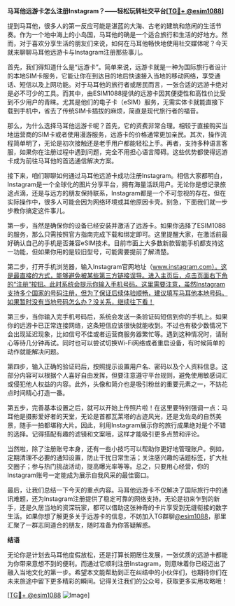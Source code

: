 **马耳他远游卡怎么注册Instagram？——轻松玩转社交平台[[TG💪+ @esim1088](https://t.me/s/esim1088)]**

提到马耳他，很多人的第一反应可能是湛蓝的大海、古老的建筑和悠闲的生活节奏。作为一个地中海上的小岛国，马耳他的确是一个适合旅行和生活的好地方。然而，对于喜欢分享生活的朋友们来说，如何在马耳他畅快地使用社交媒体呢？今天就来聊聊马耳他远游卡与Instagram注册那些事儿。

首先，我们得知道什么是“远游卡”。简单来说，远游卡就是一种为国际旅行者设计的本地SIM卡服务，它能让你在到达目的地后快速接入当地的移动网络，享受通话、短信以及上网功能。对于马耳他的旅行者或居民而言，一张合适的远游卡绝对是必不可少的工具。而其中，由ESIM1088提供的远游卡因其便捷性和高性价比受到不少用户的青睐。尤其是他们的电子卡（eSIM）服务，无需实体卡就能直接下载到手机中，省去了传统SIM卡插拔的麻烦，简直是现代旅行者的福音。

那么，为什么选择马耳他远游卡呢？首先，它的资费非常合理。相较于直接购买当地运营商的SIM卡或者使用漫游服务，远游卡的价格通常更加亲民。其次，操作流程简单明了，无论是初次接触还是老手用户都能轻松上手。再者，支持多种语言客服，如果你在注册过程中遇到问题，完全不用担心语言障碍。这些优势都使得远游卡成为前往马耳他的首选通信解决方案。

接下来，咱们聊聊如何通过马耳他远游卡成功注册Instagram。相信大家都明白，Instagram是一个全球化的图片分享平台，拥有海量活跃用户。无论你是想记录旅途点滴，还是与远方的朋友保持联系，Instagram都是一个不可忽视的存在。但在实际操作中，很多人可能会因为网络环境或其他原因卡壳。别急，下面我们就一步步教你搞定这件事儿。

第一步，当然是确保你的设备已经安装并激活了远游卡。如果你选择了ESIM1088的服务，那么只需按照官方指南完成下载和绑定即可。这里提醒大家，在激活前最好确认自己的手机是否兼容eSIM技术。目前市面上大多数新款智能手机都支持这一功能，但如果你用的是较旧型号，可能需要提前了解清楚。

第二步，打开手机浏览器，输入Instagram官网地址（www.instagram.com）。这是最直接的方式，能够避免被某些第三方链接误导。进入主页后，点击页面右下角的“注册”按钮。此时系统会提示你输入手机号码。这里需要注意，虽然Instagram支持多个国家的号码注册，但为了保证后续体验顺畅，建议填写马耳他本地号码。如果暂时没有当地号码怎么办？没关系，继续往下看！

第三步，当你输入完手机号码后，系统会发送一条验证码短信到你的手机上。如果你的远游卡已正常连接网络，这条短信应该很快就能收到。不过也有极少数情况下会出现延迟现象，比如信号不佳或者运营商服务器繁忙等。遇到这种情况时，请耐心等待几分钟再试。同时也可以尝试切换Wi-Fi网络或者重启设备，有时候简单的动作就能解决问题。

第四步，输入正确的验证码后，按照提示设置用户名、密码以及个人资料信息。这部分内容可以根据个人喜好自由发挥，但要注意遵守平台规则，避免使用敏感词汇或侵犯他人权益的内容。此外，头像和简介也是吸引粉丝的重要元素之一，不妨花点时间精心打造一番。

第五步，完善基本设置之后，就可以开始上传照片啦！在这里要特别强调一点：马耳他是摄影爱好者的天堂，无论是首都瓦莱塔的古迹风光，还是戈佐岛的自然美景，随手一拍都堪称大片。因此，利用Instagram展示你的旅行成果绝对是个不错的选择。记得搭配有趣的滤镜和文案哦，这样才能吸引更多点赞和评论。

当然啦，除了注册账号本身，还有一些小技巧可以帮助你更好地管理账户。例如，定期清理不必要的通知设置，防止干扰日常生活；关注感兴趣的话题标签，扩大社交圈子；参与热门挑战活动，提高曝光率等等。总之，只要用心经营，你的Instagram账号一定能成为展示自我风采的最佳窗口。

最后，让我们总结一下今天的重点内容。马耳他远游卡不仅解决了国际旅行中的通讯难题，还为Instagram注册提供了稳定可靠的网络支持。无论是初来乍到的新手，还是久居当地的资深玩家，都可以借助这张神奇的卡片享受到无缝衔接的数字生活。如果你想了解更多关于远游卡的信息，不妨加入TG群聊[@esim1088](https://t.me/s/esim1088)，那里汇聚了一群志同道合的朋友，随时准备为你答疑解惑。

**结语**

无论你是计划去马耳他度假放松，还是打算长期居住发展，一张优质的远游卡都能为你带来意想不到的便利。而通过它顺利注册Instagram，则意味着你已经迈出了融入当地文化的第一步。希望本文能帮助到正在纠结中的小伙伴们，也期待你们在未来旅途中留下更多精彩的瞬间。记得关注我们的公众号，获取更多实用攻略哦！

[[TG💪+ @esim1088](https://t.me/s/esim1088) ![Image](https://i.postimg.cc/4NQfJmqS/Snipaste-2025-05-13-00-14-12.png)]